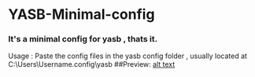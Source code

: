# YASB-Minimal-config
### It's a minimal config for yasb , thats it.
Usage : 
   Paste the config files in the yasb config folder , usually located at C:\Users\Username\.config\yasb
##Preview:
[alt text]([https://github.com/[username]/[reponame]/blob/[branch]/image.jpg?raw=true](https://github.com/Nxrnoob/YASB-Minimal-config/blob/main/yasb_bar.png))
